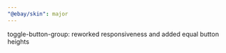 ```yaml
---
"@ebay/skin": major
---
```


toggle-button-group: reworked responsiveness and added equal button heights

